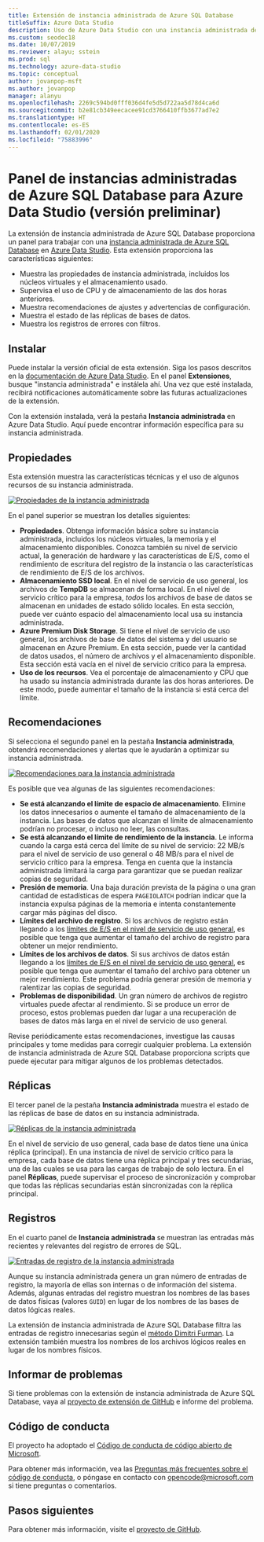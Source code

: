 ```yaml
---
title: Extensión de instancia administrada de Azure SQL Database
titleSuffix: Azure Data Studio
description: Uso de Azure Data Studio con una instancia administrada de Azure SQL
ms.custom: seodec18
ms.date: 10/07/2019
ms.reviewer: alayu; sstein
ms.prod: sql
ms.technology: azure-data-studio
ms.topic: conceptual
author: jovanpop-msft
ms.author: jovanpop
manager: alanyu
ms.openlocfilehash: 2269c594bd0fff036d4fe5d5d722aa5d78d4ca6d
ms.sourcegitcommit: b2e81cb349eecacee91cd3766410ffb3677ad7e2
ms.translationtype: HT
ms.contentlocale: es-ES
ms.lasthandoff: 02/01/2020
ms.locfileid: "75883996"
---
```

# <a name="azure-sql-database-managed-instance-dashboard-for-azure-data-studio-preview"></a>Panel de instancias administradas de Azure SQL Database para Azure Data Studio (versión preliminar)

La extensión de instancia administrada de Azure SQL Database proporciona un panel para trabajar con una [instancia administrada de Azure SQL Database](https://docs.microsoft.com/azure/sql-database/sql-database-managed-instance-index) en [Azure Data Studio](https://github.com/Microsoft/azuredatastudio). Esta extensión proporciona las características siguientes:

- Muestra las propiedades de instancia administrada, incluidos los núcleos virtuales y el almacenamiento usado.
- Supervisa el uso de CPU y de almacenamiento de las dos horas anteriores.
- Muestra recomendaciones de ajustes y advertencias de configuración.
- Muestra el estado de las réplicas de bases de datos.
- Muestra los registros de errores con filtros.

## <a name="install"></a>Instalar

Puede instalar la versión oficial de esta extensión. Siga los pasos descritos en la [documentación de Azure Data Studio](https://docs.microsoft.com/sql/azure-data-studio/extensions).
En el panel **Extensiones**, busque "instancia administrada" e instálela ahí. Una vez que esté instalada, recibirá notificaciones automáticamente sobre las futuras actualizaciones de la extensión.

Con la extensión instalada, verá la pestaña **Instancia administrada** en Azure Data Studio. Aquí puede encontrar información específica para su instancia administrada.

## <a name="properties"></a>Propiedades

Esta extensión muestra las características técnicas y el uso de algunos recursos de su instancia administrada.

[ ![Propiedades de la instancia administrada](media/azure-sql-mi-extension/ads-mi-tab1.png )](media/azure-sql-mi-extension/ads-mi-tab1.png#lightbox)

En el panel superior se muestran los detalles siguientes:

- **Propiedades**. Obtenga información básica sobre su instancia administrada, incluidos los núcleos virtuales, la memoria y el almacenamiento disponibles. Conozca también su nivel de servicio actual, la generación de hardware y las características de E/S, como el rendimiento de escritura del registro de la instancia o las características de rendimiento de E/S de los archivos.
- **Almacenamiento SSD local**. En el nivel de servicio de uso general, los archivos de **TempDB** se almacenan de forma local. En el nivel de servicio crítico para la empresa, _todos_ los archivos de base de datos se almacenan en unidades de estado sólido locales. En esta sección, puede ver cuánto espacio del almacenamiento local usa su instancia administrada.
- **Azure Premium Disk Storage**. Si tiene el nivel de servicio de uso general, los archivos de base de datos del sistema y del usuario se almacenan en Azure Premium. En esta sección, puede ver la cantidad de datos usados, el número de archivos y el almacenamiento disponible. Esta sección está vacía en el nivel de servicio crítico para la empresa.
- **Uso de los recursos**. Vea el porcentaje de almacenamiento y CPU que ha usado su instancia administrada durante las dos horas anteriores. De este modo, puede aumentar el tamaño de la instancia si está cerca del límite.

## <a name="recommendations"></a>Recomendaciones

Si selecciona el segundo panel en la pestaña **Instancia administrada**, obtendrá recomendaciones y alertas que le ayudarán a optimizar su instancia administrada.

[ ![Recomendaciones para la instancia administrada](media/azure-sql-mi-extension/ads-mi-tab2.png )](media/azure-sql-mi-extension/ads-mi-tab2.png#lightbox)

Es posible que vea algunas de las siguientes recomendaciones:

- **Se está alcanzando el límite de espacio de almacenamiento**. Elimine los datos innecesarios o aumente el tamaño de almacenamiento de la instancia. Las bases de datos que alcanzan el límite de almacenamiento podrían no procesar, o incluso no leer, las consultas.
- **Se está alcanzando el límite de rendimiento de la instancia**. Le informa cuando la carga está cerca del límite de su nivel de servicio: 22 MB/s para el nivel de servicio de uso general o 48 MB/s para el nivel de servicio crítico para la empresa. Tenga en cuenta que la instancia administrada limitará la carga para garantizar que se puedan realizar copias de seguridad.
- **Presión de memoria**. Una baja duración prevista de la página o una gran cantidad de estadísticas de espera `PAGEIOLATCH` podrían indicar que la instancia expulsa páginas de la memoria e intenta constantemente cargar más páginas del disco.
- **Límites del archivo de registro**. Si los archivos de registro están llegando a los [límites de E/S en el nivel de servicio de uso general](https://docs.microsoft.com/azure/sql-database/sql-database-managed-instance-resource-limits#file-io-characteristics-in-general-purpose-tier), es posible que tenga que aumentar el tamaño del archivo de registro para obtener un mejor rendimiento.
- **Límites de los archivos de datos**. Si sus archivos de datos están llegando a los [límites de E/S en el nivel de servicio de uso general](https://docs.microsoft.com/azure/sql-database/sql-database-managed-instance-resource-limits#file-io-characteristics-in-general-purpose-tier), es posible que tenga que aumentar el tamaño del archivo para obtener un mejor rendimiento. Este problema podría generar presión de memoria y ralentizar las copias de seguridad.
- **Problemas de disponibilidad**. Un gran número de archivos de registro virtuales puede afectar al rendimiento. Si se produce un error de proceso, estos problemas pueden dar lugar a una recuperación de bases de datos más larga en el nivel de servicio de uso general.

Revise periódicamente estas recomendaciones, investigue las causas principales y tome medidas para corregir cualquier problema. La extensión de instancia administrada de Azure SQL Database proporciona scripts que puede ejecutar para mitigar algunos de los problemas detectados.

## <a name="replicas"></a>Réplicas

El tercer panel de la pestaña **Instancia administrada** muestra el estado de las réplicas de base de datos en su instancia administrada.

[ ![Réplicas de la instancia administrada](media/azure-sql-mi-extension/ads-mi-tab3.png )](media/azure-sql-mi-extension/ads-mi-tab3.png#lightbox)

En el nivel de servicio de uso general, cada base de datos tiene una única réplica (principal). En una instancia de nivel de servicio crítico para la empresa, cada base de datos tiene una réplica principal y tres secundarias, una de las cuales se usa para las cargas de trabajo de solo lectura. En el panel **Réplicas**, puede supervisar el proceso de sincronización y comprobar que todas las réplicas secundarias están sincronizadas con la réplica principal.

## <a name="logs"></a>Registros

En el cuarto panel de **Instancia administrada** se muestran las entradas más recientes y relevantes del registro de errores de SQL.

[ ![Entradas de registro de la instancia administrada](media/azure-sql-mi-extension/ads-mi-tab4.png )](media/azure-sql-mi-extension/ads-mi-tab4.png#lightbox)

Aunque su instancia administrada genera un gran número de entradas de registro, la mayoría de ellas son internas o de información del sistema. Además, algunas entradas del registro muestran los nombres de las bases de datos físicas (valores `GUID`) en lugar de los nombres de las bases de datos lógicas reales.

La extensión de instancia administrada de Azure SQL Database filtra las entradas de registro innecesarias según el [método Dimitri Furman](https://techcommunity.microsoft.com/t5/DataCAT/Azure-SQL-DB-Managed-Instance-sp-readmierrorlog/ba-p/305506). La extensión también muestra los nombres de los archivos lógicos reales en lugar de los nombres físicos.

## <a name="reporting-problems"></a>Informar de problemas

Si tiene problemas con la extensión de instancia administrada de Azure SQL Database, vaya al [proyecto de extensión de GitHub](https://github.com/JocaPC/AzureDataStudio-Managed-Instance/issues) e informe del problema.

## <a name="code-of-conduct"></a>Código de conducta

El proyecto ha adoptado el [Código de conducta de código abierto de Microsoft][conduct-code].

Para obtener más información, vea las [Preguntas más frecuentes sobre el código de conducta][conduct-FAQ], o póngase en contacto con [opencode@microsoft.com][conduct-email] si tiene preguntas o comentarios.

## <a name="next-steps"></a>Pasos siguientes

Para obtener más información, visite el [proyecto de GitHub](https://github.com/JocaPC/AzureDataStudio-Managed-Instance/).

[conduct-code]: https://opensource.microsoft.com/codeofconduct/
[conduct-FAQ]: https://opensource.microsoft.com/codeofconduct/faq/
[conduct-email]: mailto:opencode@microsoft.com
